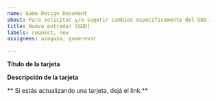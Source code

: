 ```yaml
---
name: Game Design Document
about: Para solicitar y/o sugerir cambios especificamente del GDD.
title: Nueva entrada! [GDD]
labels: request, new
assignees: azagaya, gamerevar

---
```


**Título de la tarjeta**

**Descripción de la tarjeta**

** Si estás actualizando una tarjeta, dejá el link.**

